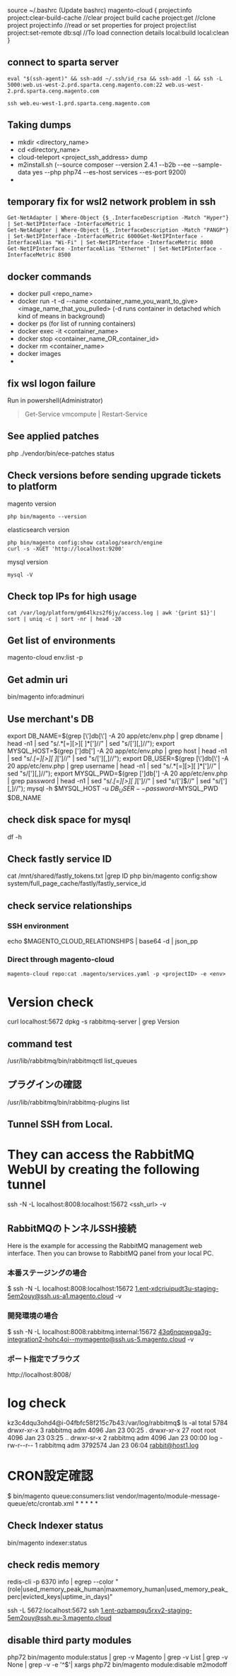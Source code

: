 source ~/.bashrc (Update bashrc)
magento-cloud {
project:info
project:clear-build-cache //clear project build cache
project:get //clone project
project:info //read or set properties for project
project:list
project:set-remote
db:sql //To load connection details
local:build
local:clean
}

## connect to sparta server

```
eval "$(ssh-agent)" && ssh-add ~/.ssh/id_rsa && ssh-add -l && ssh -L 5000:web.us-west-2.prd.sparta.ceng.magento.com:22 web.us-west-2.prd.sparta.ceng.magento.com

ssh web.eu-west-1.prd.sparta.ceng.magento.com
```

## Taking dumps

- mkdir <directory_name>
- cd <directory_name>
- cloud-teleport <project_ssh_address> dump
- m2install.sh (--source composer --version 2.4.1 --b2b --ee --sample-data yes --php php74 --es-host services --es-port 9200)
- 
## temporary fix for wsl2 network problem in ssh

```
Get-NetAdapter | Where-Object {$_.InterfaceDescription -Match "Hyper"} | Set-NetIPInterface -InterfaceMetric 1
Get-NetAdapter | Where-Object {$_.InterfaceDescription -Match "PANGP"} | Set-NetIPInterface -InterfaceMetric 6000Get-NetIPInterface -InterfaceAlias "Wi-Fi" | Set-NetIPInterface -InterfaceMetric 8000
Get-NetIPInterface -InterfaceAlias "Ethernet" | Set-NetIPInterface -InterfaceMetric 8500
```

## docker commands

- docker pull <repo_name>
- docker run -t -d --name <container_name_you_want_to_give> <image_name_that_you_pulled> (-d runs container in detached which kind of means in background)
- docker ps (for list of running containers)
- docker exec -it <container_name> <command>
- docker stop <container_name_OR_container_id>
- docker rm <container_name>
- docker images
-

## fix wsl logon failure

Run in powershell(Administrator)

> Get-Service vmcompute | Restart-Service

## See applied patches

php ./vendor/bin/ece-patches status

## Check versions before sending upgrade tickets to platform

magento version

```
php bin/magento --version
```

elasticsearch version

```
php bin/magento config:show catalog/search/engine
curl -s -XGET 'http://localhost:9200'
```

mysql version

```
mysql -V
```

## Check top IPs for high usage

```
cat /var/log/platform/gm64lkzs2f6jy/access.log | awk '{print $1}'| sort | uniq -c | sort -nr | head -20
```

<!-- change head value to change number of IPs -->

## Get list of environments

magento-cloud env:list -p <projectID>

## Get admin uri

bin/magento info:adminuri

## Use merchant's DB

export DB_NAME=$(grep [\']db[\'] -A 20 app/etc/env.php | grep dbname | head -n1 | sed "s/.*[=][>][ ]*[']//" | sed "s/['][,]//");
export MYSQL_HOST=$(grep [\']db[\'] -A 20 app/etc/env.php | grep host | head -n1 | sed "s/.*[=][>][ ]*[']//" | sed "s/['][,]//");
export DB_USER=$(grep [\']db[\'] -A 20 app/etc/env.php | grep username | head -n1 | sed "s/.*[=][>][ ]*[']//" | sed "s/['][,]//");
export MYSQL_PWD=$(grep [\']db[\'] -A 20 app/etc/env.php | grep password | head -n1 | sed "s/.*[=][>][ ]*[']//" | sed "s/[']$//" | sed "s/['][,]//");
mysql -h $MYSQL_HOST -u $DB_USER --password=$MYSQL_PWD $DB_NAME

## check disk space for mysql

df -h

## Check fastly service ID

cat /mnt/shared/fastly_tokens.txt |grep ID
php bin/magento config:show system/full_page_cache/fastly/fastly_service_id

## check service relationships

### SSH environment
echo $MAGENTO_CLOUD_RELATIONSHIPS | base64 -d | json_pp

### Direct through magento-cloud
```
magento-cloud repo:cat .magento/services.yaml -p <projectID> -e <env>
```

# Version check
curl localhost:5672
dpkg -s rabbitmq-server | grep Version
 
 ## command test
/usr/lib/rabbitmq/bin/rabbitmqctl list_queues
## プラグインの確認
/usr/lib/rabbitmq/bin/rabbitmq-plugins list  
 
## Tunnel SSH from Local.
# They can access the RabbitMQ WebUI by creating the following tunnel
ssh -N -L localhost:8008:localhost:15672 <ssh_url> -v
 
## RabbitMQのトンネルSSH接続
Here is the example for accessing the RabbitMQ management web interface.
Then you can browse to RabbitMQ panel from your local PC.
### 本番ステージングの場合
$ ssh -N -L localhost:8008:localhost:15672 1.ent-xdcriuipudt3u-staging-5em2ouy@ssh.us-a1.magento.cloud -v
### 開発環境の場合
$ ssh -N -L localhost:8008:rabbitmq.internal:15672 43q6nqpwpga3g-integration2-hohc4oi--mymagento@ssh.us-5.magento.cloud -v
### ポート指定でブラウズ
http://localhost:8008/
 
 
# log check
kz3c4dqu3ohd4@i-04fbfc58f215c7b43:/var/log/rabbitmq$ ls -al
total 5784
drwxr-xr-x  3 rabbitmq adm     4096 Jan 23 00:25 .
drwxr-xr-x 27 root     root    4096 Jan 23 03:25 ..
drwxr-sr-x  2 rabbitmq adm     4096 Jan 23 00:00 log
-rw-r--r--  1 rabbitmq adm  3792574 Jan 23 06:04 rabbit@host1.log
 
# CRON設定確認
$ bin/magento queue:consumers:list
vendor/magento/module-message-queue/etc/crontab.xml
<group id="consumers">
    <job name="consumers_runner" instance="Magento\MessageQueue\Model\Cron\ConsumersRunner" method="run">
        <schedule>* * * * *</schedule>
    </job>
</group>

## Check Indexer status
bin/magento indexer:status

## check redis memory
redis-cli -p 6370 info | egrep --color "(role|used_memory_peak_human|maxmemory_human|used_memory_peak_perc|evicted_keys|uptime_in_days)"


ssh -L 5672:localhost:5672 ssh 1.ent-qzbampqu5rxv2-staging-5em2ouy@ssh.eu-3.magento.cloud

## disable third party modules
php72 bin/magento module:status | grep -v Magento | grep -v List | grep -v None | grep -v -e '^$'| xargs php72 bin/magento module:disable
m2modoff